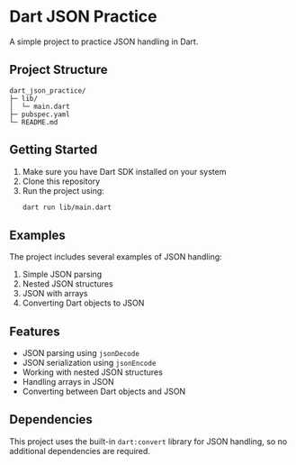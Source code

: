# Dart JSON Practice

A simple project to practice JSON handling in Dart.

## Project Structure

```
dart_json_practice/
├─ lib/
│  └─ main.dart
├─ pubspec.yaml
└─ README.md
```

## Getting Started

1. Make sure you have Dart SDK installed on your system
2. Clone this repository
3. Run the project using:
   ```bash
   dart run lib/main.dart
   ```

## Examples

The project includes several examples of JSON handling:

1. Simple JSON parsing
2. Nested JSON structures
3. JSON with arrays
4. Converting Dart objects to JSON

## Features

- JSON parsing using `jsonDecode`
- JSON serialization using `jsonEncode`
- Working with nested JSON structures
- Handling arrays in JSON
- Converting between Dart objects and JSON

## Dependencies

This project uses the built-in `dart:convert` library for JSON handling, so no additional dependencies are required. 